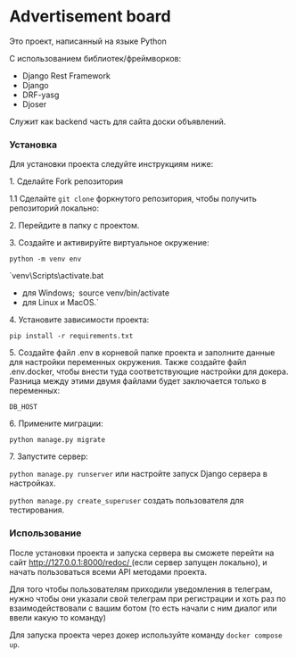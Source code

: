 # **Advertisement board** 
Это проект, написанный на языке Python

С использованием библиотек/фреймворков:
- Django Rest Framework
- Django
- DRF-yasg
- Djoser

Служит как backend часть для сайта доски объявлений.</p>

### **Установка**
Для установки проекта следуйте инструкциям ниже:

<p>1. Сделайте Fork репозитория</p>

1.1 Сделайте `git clone` форкнутого репозитория, чтобы получить репозиторий локально:

<p>2. Перейдите в папку с проектом.</p>

<p>3. Создайте и активируйте виртуальное окружение:</p>

`python -m venv env`

`venv\Scripts\activate.bat
 - для Windows;`
`source venv/bin/activate
 - для Linux и MacOS.`

<p>4. Установите зависимости проекта:</p>

`pip install -r requirements.txt`

<p>5. Создайте файл .env в корневой папке проекта и заполните данные для настройки переменных окружения. Также создайте файл .env.docker, чтобы внести туда соответствующие настройки для докера. Разница между этими двумя файлами будет заключается только в переменных:</p>

`DB_HOST`

<p>6. Примените миграции:</p>

`python manage.py migrate`

<p>7. Запустите сервер: </p>

`python manage.py runserver` или настройте запуск Django сервера в настройках.

`python manage.py create_superuser` создать пользователя для тестирования.

### **Использование**
После установки проекта и запуска сервера вы сможете перейти на сайт 
[http://127.0.0.1:8000/redoc/ ](http://127.0.0.1:8000/redoc/)
(если сервер запущен локально), и начать пользоваться всеми API методами проекта. 

Для того чтобы пользователям приходили уведомления в телеграм, нужно чтобы они указали свой
телеграм при регистрации и хоть раз по взаимодействовали с вашим ботом (то есть начали с ним диалог или ввели
какую то команду)

Для запуска проекта через докер используйте команду `docker compose up`.
